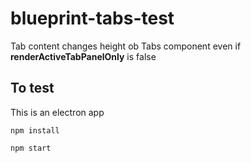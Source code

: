 # blueprint-tabs-test

Tab content changes height ob Tabs component even if **renderActiveTabPanelOnly** is false

## To test

This is an electron app

`npm install`

`npm start`
